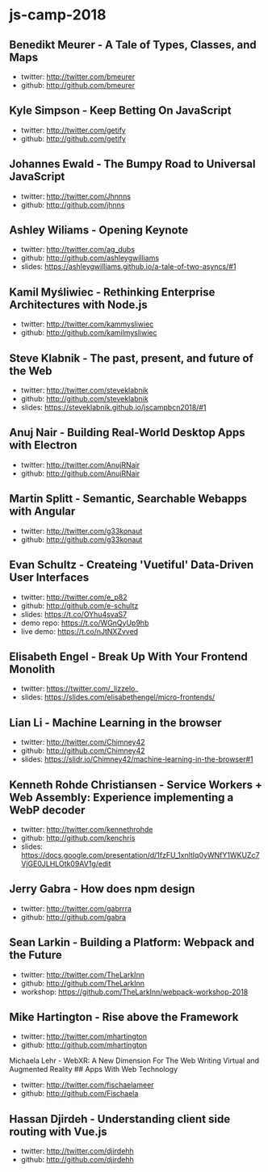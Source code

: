 # js-camp-2018

## Benedikt Meurer - A Tale of Types, Classes, and Maps

- twitter: http://twitter.com/bmeurer
- github: http://github.com/bmeurer

## Kyle Simpson - Keep Betting On JavaScript

- twitter: http://twitter.com/getify
- github: http://github.com/getify

## Johannes Ewald - The Bumpy Road to Universal JavaScript

- twitter: http://twitter.com/Jhnnns
- github: http://github.com/jhnns

## Ashley Wiliams - Opening Keynote

- twitter: http://twitter.com/ag_dubs
- github: http://github.com/ashleygwilliams
- slides: https://ashleygwilliams.github.io/a-tale-of-two-asyncs/#1

## Kamil Myśliwiec - Rethinking Enterprise Architectures with Node.js

- twitter: http://twitter.com/kammysliwiec
- github: http://github.com/kamilmysliwiec

## Steve Klabnik - The past, present, and future of the Web

- twitter: http://twitter.com/steveklabnik
- github: http://github.com/steveklabnik
- slides: https://steveklabnik.github.io/jscampbcn2018/#1

## Anuj Nair - Building Real-World Desktop Apps with Electron

- twitter: http://twitter.com/AnujRNair
- github: http://github.com/AnujRNair

## Martin Splitt - Semantic, Searchable Webapps with Angular

- twitter: http://twitter.com/g33konaut
- github: http://github.com/g33konaut

## Evan Schultz - Createing 'Vuetiful' Data-Driven User Interfaces

- twitter: http://twitter.com/e_p82
- github: http://github.com/e-schultz
- slides: https://t.co/OYhu4svaS7
- demo repo: https://t.co/WGnQyUp9hb
- live demo: https://t.co/nJtNXZvved

## Elisabeth Engel - Break Up With Your Frontend Monolith

- twitter: https://twitter.com/_lizzelo_
- slides: https://slides.com/elisabethengel/micro-frontends/

## Lian Li - Machine Learning in the browser

- twitter: http://twitter.com/Chimney42
- github: http://github.com/Chimney42
- slides: https://slidr.io/Chimney42/machine-learning-in-the-browser#1

## Kenneth Rohde Christiansen - Service Workers + Web Assembly: Experience implementing a WebP decoder

- twitter: http://twitter.com/kennethrohde
- github: http://github.com/kenchris
- slides: https://docs.google.com/presentation/d/1fzFU_1xnltIq0yWNfY1WKUZc7VjGE0JLHLOtk09AV1g/edit

## Jerry Gabra - How does npm design

- twitter: http://twitter.com/gabrrra
- github: http://github.com/gabra

## Sean Larkin - Building a Platform: Webpack and the Future

- twitter: http://twitter.com/TheLarkInn
- github: http://github.com/TheLarkInn
- workshop: https://github.com/TheLarkInn/webpack-workshop-2018

## Mike Hartington - Rise above the Framework

- twitter: http://twitter.com/mhartington
- github: http://github.com/mhartington

Michaela Lehr - WebXR: A New Dimension For The Web Writing Virtual and Augmented Reality ## Apps With Web Technology

- twitter: http://twitter.com/fischaelameer
- github: http://github.com/Fischaela

## Hassan Djirdeh - Understanding client side routing with Vue.js

- twitter: http://twitter.com/djirdehh
- github: http://github.com/djirdehh
